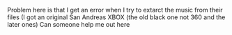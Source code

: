 Problem here is that I get an error when I try to extarct the music from their files (I got an original San Andreas XBOX (the old black one not 360 and the later ones)
Can someone help me out here
